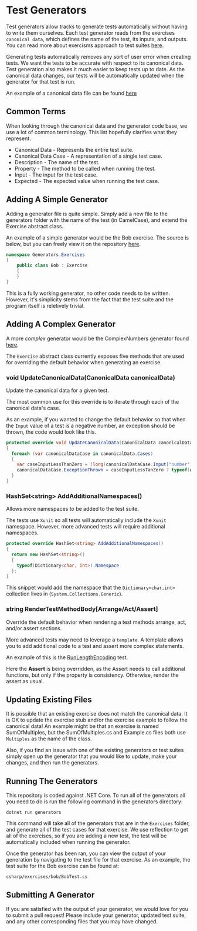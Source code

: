 # Test Generators

Test generators allow tracks to generate tests automatically without having to write them ourselves. Each test generator reads from the exercises `canonical data`, which defines the name of the test, its inputs, and outputs. You can read more about exercisms approach to test suites [here](https://github.com/exercism/docs/blob/master/language-tracks/exercises/anatomy/test-suites.md).

Generating tests automatically removes any sort of user error when creating tests. We want the tests to be accurate with respect to its canonical data. Test generation also makes it much easier to keep tests up to date. As the canonical data changes, our tests will be automatically updated when the generator for that test is run.

An example of a canonical data file can be found [here](https://github.com/exercism/problem-specifications/blob/master/exercises/bob/canonical-data.json)


## Common Terms
When looking through the canonical data and the generator code base, we use a lot of common terminology. This list hopefully clarifies what they represent.

- Canonical Data - Represents the entire test suite.
- Canonical Data Case - A representation of a single test case.
- Description - The name of the test.
- Property - The method to be called when running the test.
- Input - The input for the test case.
- Expected - The expected value when running the test case.

## Adding A Simple Generator
Adding a generator file is quite simple. Simply add a new file to the generators folder with the name of the test (in CamelCase), and extend the Exercise abstract class.

An example of a simple generator would be the Bob exercise. The source is below, but you can freely view it on the repository [here](https://github.com/exercism/csharp/blob/master/generators/Exercises/Bob.cs).

```csharp
namespace Generators.Exercises
{
    public class Bob : Exercise
    {
    }
}
```

This is a fully working generator, no other code needs to be written. However, it's simplicity stems from the fact that the test suite and the program itself is reletively trivial.

## Adding A Complex Generator

A more *complex* generator would be the ComplexNumbers generator found [here](https://github.com/exercism/csharp/blob/master/generators/Exercises/ComplexNumbers.cs).

The `Exercise` abstract class currently exposes five methods that are used for overriding the default behavior when generating an exercise.

### void UpdateCanonicalData(CanonicalData canonicalData)
Update the canonical data for a given test. 

The most common use for this override is to iterate through each of the canonical data's case.

As an example, if you wanted to change the default behavior so that when the `Input` value of a test is a negative number, an exception should be thrown, the code would look like this.

```csharp
protected override void UpdateCanonicalData(CanonicalData canonicalData)
{
  foreach (var canonicalDataCase in canonicalData.Cases)
  {
    var caseInputLessThanZero = (long)canonicalDataCase.Input["number"] <= 0;
    canonicalDataCase.ExceptionThrown = caseInputLessTanZero ? typeof(ArgumentException) : null;
  }
}
```

### HashSet\<string\> AddAdditionalNamespaces()
Allows more namespaces to be added to the test suite. 

The tests use `Xunit` so all tests will automatically include the `Xunit` namespace. However, more advanced tests will require additional namespaces.

```csharp
protected override HashSet<string> AddAdditionalNamespaces()
{
  return new HashSet<string>()
  {
    typeof(Dictionary<char, int>).Namespace
  };
}
```

This snippet would add the namespace that the `Dictionary<char,int>` collection lives in (`System.Collections.Generic`).

### string RenderTestMethodBody[Arrange/Act/Assert]
Override the default behavior when rendering a test methods arrange, act, and/or assert sections.

More advanced tests may need to leverage a `template`. A template allows you to add additional code to a test and assert more complex statements.

An example of this is the [RunLengthEncoding](https://github.com/exercism/csharp/blob/master/generators/Exercises/RunLengthEncoding.cs) test.

Here the **Assert** is being overridden, as the Assert needs to call additional functions, but only if the property is consistency. Otherwise, render the assert as usual.

## Updating Existing Files
It is possible that an existing exercise does not match the canonical data. It is OK to update the exercise stub and/or the exercise example to follow the canonical data! An example might be that an exercise is named SumOfMultiples, but the SumOfMultiples.cs and Example.cs files both use `Multiples` as the name of the class.

Also, if you find an issue with one of the existing generators or test suites simply open up the generator that you would like to update, make your changes, and then run the generators.

## Running The Generators
This repository is coded against .NET Core. To run all of the generators all you need to do is run the following command in the generators directory:

`dotnet run generators`

This command will take all of the generators that are in the `Exercises` folder, and generate all of the test cases for that exercise. We use reflection to get all of the exercises, so if you are adding a new test, the test will be automatically included when running the generator.

Once the generator has been ran, you can view the output of your generation by navigating to the test file for that exercise. As an example, the test suite for the Bob exercise can be found at:

`csharp/exercises/bob/BobTest.cs`

## Submitting A Generator
If you are satisfied with the output of your generator, we would love for you to submit a pull request! Please include your generator, updated test suite, and any other corresponding files that you may have changed.

